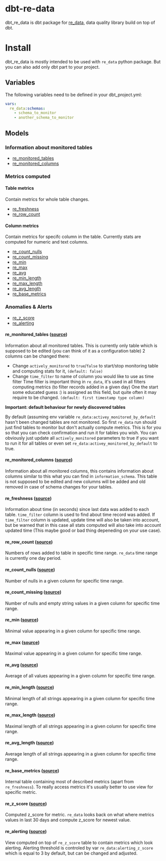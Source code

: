 # dbt-re-data

dbt_re_data is dbt package for [re_data](https://github.com/redata-team/redata), data quality library build on top of dbt.

# Install

dbt_re_data is mostly intended to be used with `re_data` python package. But you can also add only dbt part to your project.

## Variables
The following variables need to be defined in your dbt_project.yml:

```yaml
vars:
  re_data:schemas:
    - schema_to_monitor
    - another_schema_to_monitor
```

## Models
### Information about monitored tables

- [re_monitored_tables](#re_monitored_tables-source)
- [re_monitored_columns](#re_monitored_columns-source)

### Metrics computed

#### Table metrics
Contain metrics for whole table changes.

- [re_freshness](#re_freshness-source)
- [re_row_count](#re_row_count-source)

#### Column metrics
Contain metrics for specifc column in the table.
Currently stats are computed for numeric and text columns.

- [re_count_nulls](#re_count_nulls-source)
- [re_count_missing](#re_count_missing-source)
- [re_min](#re_min-source)
- [re_max](#re_max-source)
- [re_avg](#re_avg-source)
- [re_min_length](#re_min_length-source)
- [re_max_length](#re_max_length-source)
- [re_avg_length](#re_avg_length-source)
- [re_base_metrics](#re_base_metrics-source)

### Anomalies & Alerts
- [re_z_score](#re_z_score-source)
- [re_alerting](#re_alerting-source)

 #### re_monitored_tables ([source](models/meta/re_monitored_tables.sql))
 Information about all monitored tables. This is currently only table which is supposed to be edited (you can think of it as a configuration table) 
 2 columns can be changed there:
  - Change `actively_monitored` to `true`/`false` to start/stop monitoring table and computing stats for it, `(default: false)`
  - Change `time_filter` to name of column you would like to use as time filter
    Time filter is important thing in `re_data`, it's used in all filters computing metrics (to filter records added in a given day)
    One the start some educated guess :) is assigned as this field, but quite often it may require to be changed. `(default: first timestamp type column)`
  
**Important: default behaviour for newly discovered tables**
 
   By default (assuming env variable `re_data:activey_monitored_by_default` hasn't been changed tables are not monitored. So first `re_data`
   run should just find tables to monitor but don't actually compute metrics. This is for you so that you can check confirmation and run it for tables you wish.
   You can obviously just update all `actively_monitored` parameters to true if you want to run it for all tables or even set `re_data:activey_monitored_by_default` to true.
 
 
 #### re_monitored_columns ([source](models/meta/re_monitored_columns.sql))
 Information about all monitored columns, this contains information about columns similar to this
 what you can find in `information_schema`. This table is not supposed to be edited and new columns will be added and old removed
 in case of schema changes for your tables.
 
 #### re_freshness ([source](models/metrics_queries/re_base_metrics.sql))
 Information about time (in seconds) since last data was added to each table. `time_filter` column is used to find about
 time record was added. If `time_filter` column is updated, update time will also be taken into account, but be warned that in this case
 all stats computed will also take into account updated time (This maybe good or bad thing depeneding on your use case).
 
 #### re_row_count ([source](models/final_metrics/re_row_count.sql))
 Numbers of rows added to table in specific time range. `re_data` time range is currently one day period.
 
 #### re_count_nulls ([source](models/final_metrics/re_count_nulls.sql))
 Number of nulls in a given column for specific time range.
 
 #### re_count_missing ([source](models/final_metrics/re_count_missing.sql))
 Number of nulls and empty string values in a given column for specific time range.
 
 #### re_min ([source](models/final_metrics/re_min.sql))
 Minimal value appearing in a given column for specific time range.
 
 #### re_max ([source](models/final_metrics/re_max.sql))
 Maximal value appearing in a given column for specific time range.
 
 #### re_avg ([source](models/final_metrics/re_avg.sql))
 Average of all values appearing in a given column for specific time range.
 
 #### re_min_length ([source](models/final_metrics/re_min_length.sql))
 Minimal length of all strings appearing in a given column for specific time range.
 
 #### re_max_length ([source](models/final_metrics/re_max_length.sql))
 Maximal length of all strings appearing in a given column for specific time range.
 
 #### re_avg_length ([source](models/final_metrics/re_avg_length.sql))
 Average length of all strings appearing in a given column for specific time range.
 
 #### re_base_metrics ([source](models/metrics_queries/re_base_metrics.sql))
 Internal table containing most of described metrics (apart from `re_freshness`). To really access
 metrics it's usually better to use view for specific metric.
 
 #### re_z_score ([source](models/anomalies/re_z_score.sql))
 Computed z_score for metric. `re_data` looks back on what where metrics values in last 30 days and compute z_score for newest value.
 
 #### re_alerting ([source](models/final_metrics/re_alerting.sql))
 View computed on top of `re_z_score` table to contain metrics which look alerting. Alerting threshold is controled by var `re_data:alerting_z_score`
 which is equal to 3 by default, but can be changed and adjusted.
 
